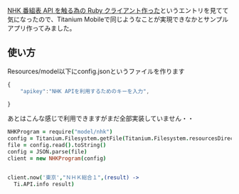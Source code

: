 [NHK 番組表 API を触る為の Ruby クライアント作った](http://mitukiii.hatenablog.com/entry/2014/02/07/015233)というエントリを見てて気になったので、Titanium Mobileで同じようなことが実現できなかとサンプルアプリ作ってみました。



## 使い方

Resources/model以下にconfig.jsonというファイルを作ります

```javascript
{
    "apikey":"NHK APIを利用するためのキーを入力",

}
```

あとはこんな感じで利用できますがまだ全部実装していません・・

```coffee
NHKProgram = require("model/nhk")
config = Titanium.Filesystem.getFile(Titanium.Filesystem.resourcesDirectory, "model/config.json")
file = config.read().toString()
config = JSON.parse(file)
client = new NHKProgram(config)


client.now('東京',"ＮＨＫ総合１",(result) ->
  Ti.API.info result)
```

